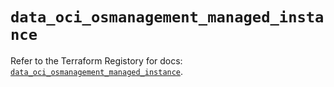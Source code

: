 # `data_oci_osmanagement_managed_instance`

Refer to the Terraform Registory for docs: [`data_oci_osmanagement_managed_instance`](https://registry.terraform.io/providers/oracle/oci/6.18.0/docs/data-sources/osmanagement_managed_instance).
